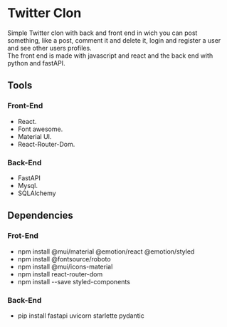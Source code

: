 # Twitter Clon

Simple Twitter clon with back and front end in wich you can post something, like a post, comment it and delete it, login and register a user and see other users profiles.  
The front end is made with javascript and react and the back end with python and fastAPI.

## Tools

### Front-End
- React.
- Font awesome.
- Material UI.
- React-Router-Dom.

### Back-End
- FastAPI
- Mysql.
- SQLAlchemy

## Dependencies

### Frot-End
- npm install @mui/material @emotion/react @emotion/styled
- npm install @fontsource/roboto
- npm install @mui/icons-material
- npm install react-router-dom
- npm install --save styled-components

### Back-End
- pip install fastapi uvicorn starlette pydantic